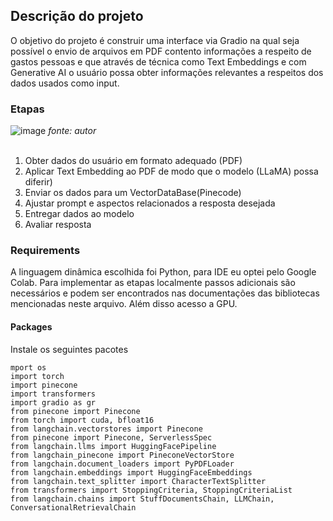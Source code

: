 ## Descrição do projeto

O objetivo do projeto é construir uma interface via Gradio na qual seja possível o envio de arquivos em PDF contento informações a respeito de gastos pessoas e que através de técnica como Text Embeddings e com Generative AI o usuário possa obter informações relevantes a respeitos dos dados usados como input.

### Etapas
![image](https://github.com/CllsPy/Generative_AI/assets/96326019/920681bf-d869-4db2-aea6-a14b94ba0c8b)
*fonte: autor*
<br>
<br>

1. Obter dados do usuário em formato adequado (PDF)
2. Aplicar Text Embedding ao PDF de modo que o modelo (LLaMA) possa diferir)
3. Enviar os dados para um VectorDataBase(Pinecode)
4. Ajustar prompt e aspectos relacionados a resposta desejada
5. Entregar dados ao modelo
6. Avaliar resposta

### Requirements
A linguagem dinâmica escolhida foi Python, para IDE eu optei pelo Google Colab. Para implementar as etapas localmente passos adicionais são necessários e podem ser encontrados nas documentações das bibliotecas mencionadas neste arquivo. Além disso acesso a GPU.

#### Packages
Instale os seguintes pacotes

```
mport os
import torch
import pinecone
import transformers
import gradio as gr
from pinecone import Pinecone
from torch import cuda, bfloat16
from langchain.vectorstores import Pinecone
from pinecone import Pinecone, ServerlessSpec
from langchain.llms import HuggingFacePipeline
from langchain_pinecone import PineconeVectorStore
from langchain.document_loaders import PyPDFLoader
from langchain.embeddings import HuggingFaceEmbeddings
from langchain.text_splitter import CharacterTextSplitter
from transformers import StoppingCriteria, StoppingCriteriaList
from langchain.chains import StuffDocumentsChain, LLMChain, ConversationalRetrievalChain
```
